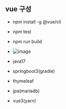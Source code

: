 ## vue 구성
- npm install -g @vue/cli
- npm test
- npm run build

  
- ![image](https://github.com/MyoungSoo7/vuespirng/assets/13523622/6ac6ffe4-8ee7-443b-9558-19206d04a683)

- java17
- springboot3(gradle)
- thymeleaf
- jpa(mariadb)
- vue3(yarn)
 
